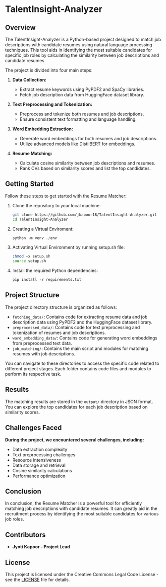 # TalentInsight-Analyzer

## Overview

The TalentInsight-Analyzer is a Python-based project designed to match job descriptions with candidate resumes using natural language processing techniques. This tool aids in identifying the most suitable candidates for specific job roles by calculating the similarity between job descriptions and candidate resumes.

The project is divided into four main steps:

1. **Data Collection:**
   - Extract resume keywords using PyPDF2 and SpaCy libraries.
   - Fetch job description data from HuggingFace dataset library.

2. **Text Preprocessing and Tokenization:**
   - Preprocess and tokenize both resumes and job descriptions.
   - Ensure consistent text formatting and language handling.

3. **Word Embedding Extraction:**
   - Generate word embeddings for both resumes and job descriptions.
   - Utilize advanced models like DistilBERT for embeddings.

4. **Resume Matching:**
   - Calculate cosine similarity between job descriptions and resumes.
   - Rank CVs based on similarity scores and list the top candidates.

## Getting Started

Follow these steps to get started with the Resume Matcher:

1. Clone the repository to your local machine:
   ```bash
   git clone https://github.com/jkapoor18/TalentInsight-Analyzer.git
   cd TalentInsight-Analyzer

2. Creating a Virtual Enviroment:
    ```python
    python -m venv ./env
    ```

3. Activating Virtual Environment by running setup.sh file:
    ```bash
    chmod +x setup.sh
    source setup.sh
    ```

4. Install the required Python dependencies:
    ```python
    pip install -r requirements.txt
    ```



## Project Structure

The project directory structure is organized as follows:

- `fetching_data/`: Contains code for extracting resume data and job description data using PyPDF2 and the HuggingFace dataset library.
- `preprocessed_data/`: Contains code for text preprocessing and tokenization of resumes and job descriptions.
- `word_embedding_data/`: Contains code for generating word embeddings from preprocessed text data.
- `job_matching/`: Contains the main script and modules for matching resumes with job descriptions.

You can navigate to these directories to access the specific code related to different project stages. Each folder contains code files and modules to perform its respective task.




## Results

The matching results are stored in the `output/` directory in JSON format. You can explore the top candidates for each job description based on similarity scores.


## Challenges Faced

**During the project, we encountered several challenges, including:**


- Data extraction complexity
- Text preprocessing challenges
- Resource intensiveness
- Data storage and retrieval
- Cosine similarity calculations
- Performance optimization


## Conclusion

In conclusion, the Resume Matcher is a powerful tool for efficiently matching job descriptions with candidate resumes. It can greatly aid in the recruitment process by identifying the most suitable candidates for various job roles.


## Contributors

- **Jyoti Kapoor - Project Lead**


## License
This project is licensed under the Creative Commons Legal Code License - see the [LICENSE](LICENSE) file for details.

